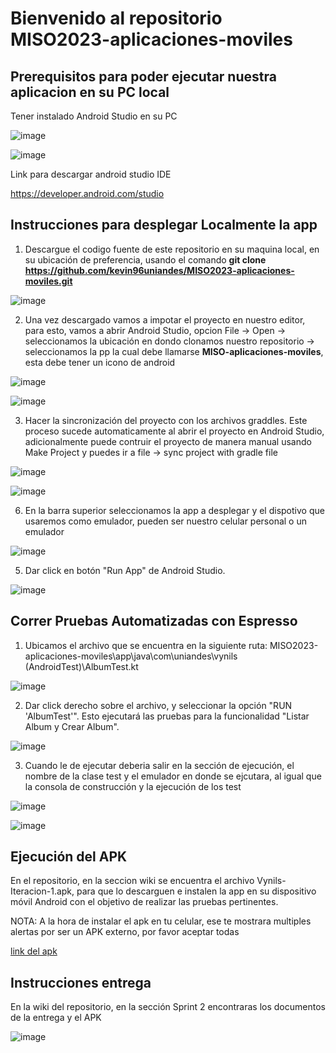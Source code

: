 # Bienvenido al repositorio MISO2023-aplicaciones-moviles

## Prerequisitos para poder ejecutar nuestra aplicacion en su PC local

Tener instalado Android Studio en su PC

![image](https://github.com/kevin96uniandes/MISO2023-aplicaciones-moviles/assets/123959005/657134b0-da7d-407f-9aac-d7efe66d6449)

![image](https://github.com/kevin96uniandes/MISO2023-aplicaciones-moviles/assets/123959005/ef36cf88-0940-4e72-8fb7-0ecd6b676995)

Link para descargar android studio IDE 

https://developer.android.com/studio

## Instrucciones para desplegar Localmente la app

1. Descargue el codigo fuente de este repositorio en su maquina local, en su ubicación de preferencia, usando el comando **git clone https://github.com/kevin96uniandes/MISO2023-aplicaciones-moviles.git**

![image](https://github.com/kevin96uniandes/MISO2023-aplicaciones-moviles/assets/123959005/6399e3c9-3996-44f7-b1d3-6f7d195c880d)

2. Una vez descargado vamos a impotar el proyecto en nuestro editor, para esto, vamos a abrir Android Studio, opcion File -> Open -> seleccionamos la ubicación en dondo clonamos nuestro repositorio -> seleccionamos la pp la cual debe llamarse **MISO-aplicaciones-moviles**, esta debe tener un icono de android 

![image](https://github.com/kevin96uniandes/MISO2023-aplicaciones-moviles/assets/123959005/9111a3ec-c7eb-43ad-bec7-46ba933202ed)

![image](https://github.com/kevin96uniandes/MISO2023-aplicaciones-moviles/assets/123959005/fb450313-feff-4010-8b50-5e117060368c)

3. Hacer la sincronización del proyecto con los archivos graddles. Este proceso sucede automaticamente al abrir el proyecto en Android Studio, adicionalmente puede contruir el proyecto de manera manual usando Make Project y puedes ir a file -> sync project with gradle file

![image](https://github.com/kevin96uniandes/MISO2023-aplicaciones-moviles/assets/123959005/85e7c4a4-1c56-4f37-9968-ec14dcea80bf)
 
![image](https://github.com/kevin96uniandes/MISO2023-aplicaciones-moviles/assets/123959005/60090c59-48a3-4f48-8a26-fc466cedcaa2)

6. En la barra superior seleccionamos la app a desplegar y el dispotivo que usaremos como emulador, pueden ser nuestro celular personal o un emulador 

![image](https://github.com/kevin96uniandes/MISO2023-aplicaciones-moviles/assets/123959005/ec4f0e8f-42a4-4533-8f64-478a28705313)

5. Dar click en botón "Run App" de Android Studio.

![image](https://github.com/kevin96uniandes/MISO2023-aplicaciones-moviles/assets/123959005/7db7858e-2a17-414d-9855-fd3a933f1969)

## Correr Pruebas Automatizadas con Espresso

1. Ubicamos el archivo que se encuentra en la siguiente ruta: MISO2023-aplicaciones-moviles\app\java\com\uniandes\vynils (AndroidTest)\AlbumTest.kt

![image](https://github.com/kevin96uniandes/MISO2023-aplicaciones-moviles/assets/123959005/dd53e65c-f59c-467a-9aab-6569bfeefa1f)

2. Dar click derecho sobre el archivo, y seleccionar la opción "RUN 'AlbumTest'". Esto ejecutará las pruebas para la funcionalidad "Listar Album y Crear Album".

![image](https://github.com/kevin96uniandes/MISO2023-aplicaciones-moviles/assets/123959005/ba72d251-c872-4c15-9d85-97d54ac43abf)

3. Cuando le de ejecutar deberia salir en la sección de ejecución, el nombre de la clase test y el emulador en donde se ejcutara, al igual que la consola de construcción  y la ejecución de los test

![image](https://github.com/kevin96uniandes/MISO2023-aplicaciones-moviles/assets/123959005/050596ba-3e9d-4018-be29-94b5bdd0cec6)

![image](https://github.com/kevin96uniandes/MISO2023-aplicaciones-moviles/assets/123959005/2c2a7281-15ab-497c-af8b-11b241b9653d)

## Ejecución del APK

En el repositorio, en la seccion wiki se encuentra el archivo Vynils-Iteracion-1.apk, para que lo descarguen e instalen la app en su dispositivo móvil Android con el objetivo de realizar las pruebas pertinentes. 

NOTA: A la hora de instalar el apk en tu celular, ese te mostrara multiples alertas por ser un APK externo, por favor aceptar todas

[link del apk](https://uniandes-my.sharepoint.com/:u:/g/personal/k_maldonadod_uniandes_edu_co/ER-rmHwIcxpHh8p889NizCsB0NbVYsY2UNoQ5z3vuG62sA?e=OerOfg)

## Instrucciones entrega

En la wiki del repositorio, en la sección Sprint 2 encontraras los documentos de la entrega y el APK

![image](https://github.com/kevin96uniandes/MISO2023-aplicaciones-moviles/assets/123959005/72b17c19-5aa1-4d09-9b26-9fe1b4e9f9e8)

